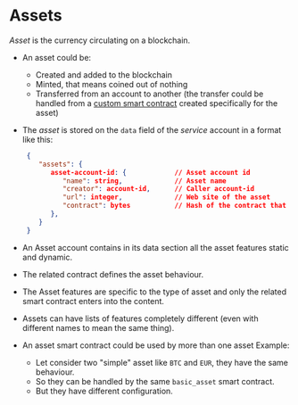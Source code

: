 Assets
======

_Asset_ is the currency circulating on a blockchain.
 - An asset could be:
   - Created and added to the blockchain
   - Minted, that means coined out of nothing
   - Transferred from an account to another (the transfer could be handled from a [custom smart contract](Smart-contracts/Basic-Asset-smart-contract.md) created specifically for the asset)
 - The _asset_ is stored on the `data` field of the _service_ account in a format like this:
   ```json
	{
	   "assets": {
		  asset-account-id: {            // Asset account id
			 "name": string,             // Asset name					 
			 "creator": account-id,      // Caller account-id
			 "url": integer,       		 // Web site of the asset
			 "contract": bytes           // Hash of the contract that handle the asset
		  },
	   }
	}
   ```

 - An Asset account contains in its data section all the asset features static and dynamic.
- The related contract defines the asset behaviour.
- The Asset features are specific to the type of asset and only the related smart contract enters into the content.
- Assets can have lists of features completely different (even with different names to mean the same thing).
- An asset smart contract could be used by more than one asset
  Example:
  - Let consider two "simple" asset like `BTC` and `EUR`, they have the same behaviour.
  - So they can be handled by the same `basic_asset` smart contract.
  - But they have different configuration.